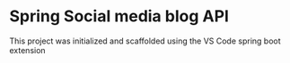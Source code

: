 # Spring Social media blog API

This project was initialized and scaffolded using the VS Code spring boot extension
